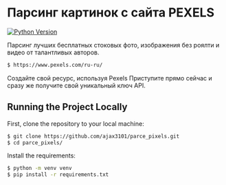 # Парсинг картинок с сайта PEXELS
[![Python Version](https://img.shields.io/badge/python-3.11-brightgreen.svg)](https://python.org)

Парсинг лучших бесплатных стоковых фото, изображения без роялти и видео от талантливых авторов.
```bash
$ https://www.pexels.com/ru-ru/
```

Создайте свой ресурс, используя Pexels
Приступите прямо сейчас и сразу же получите свой уникальный ключ API.

## Running the Project Locally

First, clone the repository to your local machine:
```bash
$ git clone https://github.com/ajax3101/parce_pixels.git
$ cd parce_pixels/
```
Install the requirements:
```bash
$ python -m venv venv 
$ pip install -r requirements.txt
